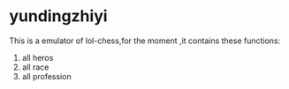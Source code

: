 # yundingzhiyi
This is a emulator of lol-chess,for the moment ,it contains these functions:
1. all heros
2. all race
3. all profession
